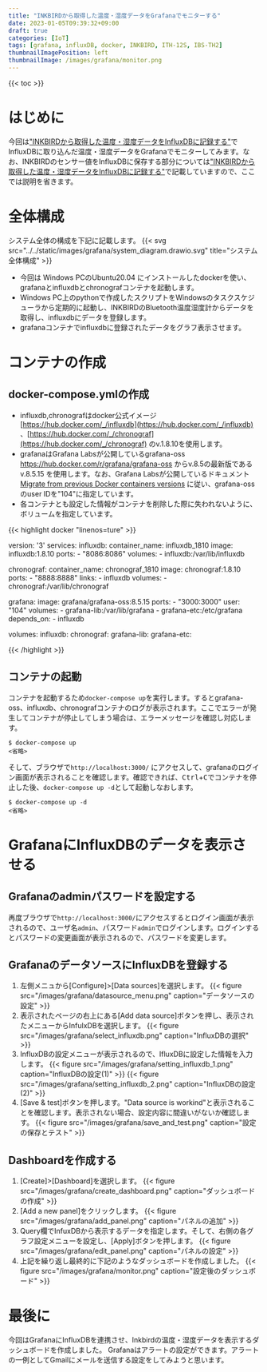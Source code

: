 ```yaml
---
title: "INKBIRDから取得した温度・湿度データをGrafanaでモニターする"
date: 2023-01-05T09:39:32+09:00
draft: true
categories: [IoT]
tags: [grafana, influxDB, docker, INKBIRD, ITH-12S, IBS-TH2]
thumbnailImagePosition: left
thumbnailImage: /images/grafana/monitor.png
---
```

{{< toc >}}

# はじめに

今回は["INKBIRDから取得した温度・湿度データをInfluxDBに記録する"](/2022/12/30/influxdb/)でInfluxDBに取り込んだ温度・湿度データをGrafanaでモニターしてみます。なお、INKBIRDのセンサー値をInfluxDBに保存する部分については["INKBIRDから取得した温度・湿度データをInfluxDBに記録する"](/2022/12/30/influxdb/)で記載していますので、ここでは説明を省きます。

# 全体構成

システム全体の構成を下記に記載します。
{{< svg src="../../static/images/grafana/system_diagram.drawio.svg" title="システム全体構成" >}}
- 今回は Windows PCのUbuntu20.04 にインストールしたdockerを使い、grafanaとinfluxdbとchronografコンテナを起動します。
- Windows PC上のpythonで作成したスクリプトをWindowsのタスクスケジューラから定期的に起動し、INKBIRDのBluetooth温度湿度計からデータを取得し、influxdbにデータを登録します。
- grafanaコンテナでinfluxdbに登録されたデータをグラフ表示させます。

# コンテナの作成

## docker-compose.ymlの作成

- influxdb,chronografはdocker公式イメージ[https://hub.docker.com/_/influxdb](https://hub.docker.com/_/influxdb) 、[https://hub.docker.com/_/chronograf](https://hub.docker.com/_/chronograf) のv.1.8.10を使用します。
- grafanaはGrafana Labsが公開しているgrafana-oss https://hub.docker.com/r/grafana/grafana-oss からv.8.5の最新版であるv.8.5.15  を使用します。なお、Grafana Labsが公開しているドキュメント[Migrate from previous Docker containers versions](https://grafana.com/docs/grafana/v8.5/installation/docker/#migrate-from-previous-docker-containers-versions) に従い、grafana-ossのuser IDを"104"に指定しています。
- 各コンテナとも設定した情報がコンテナを削除した際に失われないように、ボリュームを指定しています。

{{< highlight docker "linenos=ture" >}}

version: '3'
services:
  influxdb:
    container_name: influxdb_1810
    image: influxdb:1.8.10
    ports:
      - "8086:8086"
    volumes:
      - influxdb:/var/lib/influxdb

  chronograf:
    container_name: chronograf_1810
    image: chronograf:1.8.10
    ports:
      - "8888:8888"
    links:
      - influxdb
    volumes:
      - chronograf:/var/lib/chronograf

  grafana:
    image: grafana/grafana-oss:8.5.15
    ports:
      - "3000:3000"
    user: "104"
    volumes:
      - grafana-lib:/var/lib/grafana
      - grafana-etc:/etc/grafana
    depends_on:
      - influxdb

volumes:
  influxdb:
  chronograf:
  grafana-lib:
  grafana-etc:

{{< /highlight >}}

## コンテナの起動

コンテナを起動するため`docker-compose up`を実行します。するとgrafana-oss、influxdb、chronografコンテナのログが表示されます。ここでエラーが発生してコンテナが停止してしまう場合は、エラーメッセージを確認し対応します。
```
$ docker-compose up
<省略>

```
そして、ブラウザで`http://localhost:3000/` にアクセスして、grafanaのログイン画面が表示されることを確認します。確認できれば、<kbd>Ctrl</kbd>+<kbd>C</kbd>でコンテナを停止した後、`docker-compose up -d`として起動しなおします。
```
$ docker-compose up -d
<省略>

```

# GrafanaにInfluxDBのデータを表示させる

## Grafanaのadminパスワードを設定する

再度ブラウザで`http://localhost:3000/`にアクセスするとログイン画面が表示されるので、ユーザ名`admin`、パスワード`admin`でログインします。ログインするとパスワードの変更画面が表示されるので、パスワードを変更します。  

## GrafanaのデータソースにInfluxDBを登録する

1. 左側メニュから[Configure]>[Data sources]を選択します。
{{< figure src="/images/grafana/datasource_menu.png" caption="データソースの設定" >}}
1. 表示されたページの右上にある[Add data source]ボタンを押し、表示されたメニューからInfulxDBを選択します。
{{< figure src="/images/grafana/select_influxdb.png" caption="InfluxDBの選択" >}}
1. InfluxDBの設定メニューが表示されるので、IfluxDBに設定した情報を入力します。
{{< figure src="/images/grafana/setting_influxdb_1.png" caption="InfluxDBの設定(1)" >}}
{{< figure src="/images/grafana/setting_influxdb_2.png" caption="InfluxDBの設定(2)" >}}
1. [Save & test]ボタンを押します。"Data source is workind"と表示されることを確認します。表示されない場合、設定内容に間違いがないか確認します。
{{< figure src="/images/grafana/save_and_test.png" caption="設定の保存とテスト" >}}

## Dashboardを作成する

1. [Create]>[Dashboard]を選択します。
{{< figure src="/images/grafana/create_dashboard.png" caption="ダッシュボードの作成" >}}
1. [Add a new panel]をクリックします。
{{< figure src="/images/grafana/add_panel.png" caption="パネルの追加" >}}
1. Query欄でInfuxDBから表示するデータを指定します。そして、右側の各グラフ設定メニューを設定し、[Apply]ボタンを押します。
{{< figure src="/images/grafana/edit_panel.png" caption="パネルの設定" >}}
1. 上記を繰り返し最終的に下記のようなダッシュボードを作成しました。
{{< figure src="/images/grafana/monitor.png" caption="設定後のダッシュボード" >}}

# 最後に

今回はGrafanaにInfluxDBを連携させ、Inkbirdの温度・湿度データを表示するダッシュボードを作成しました。
Grafanaはアラートの設定ができます。アラートの一例としてGmailにメールを送信する設定をしてみようと思います。